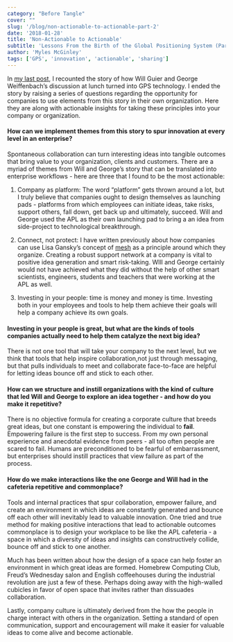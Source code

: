 ```yaml
---
category: "Before Tangle"
cover: ""
slug: '/blog/non-actionable-to-actionable-part-2'
date: '2018-01-28'
title: 'Non-Actionable to Actionable'
subtitle: 'Lessons From the Birth of the Global Positioning System (Part 2 of 2)'
author: 'Myles McGinley'
tags: ['GPS', 'innovation', 'actionable', 'sharing']
---
```


In [my last post](https://hex-ventures.github.io/hex-ventures/blog/gps-story), I recounted the story of how Will Guier and George Weiffenbach’s discussion at lunch turned into GPS technology. I ended the story by raising a series of questions regarding the opportunity for companies to use elements from this story in their own organization. Here they are along with actionable insights for taking these principles into your company or organization.

#### How can we implement themes from this story to spur innovation at every level in an enterprise?

Spontaneous collaboration can turn interesting ideas into tangible outcomes that bring value to your organization, clients and customers. There are a myriad of themes from Will and George’s story that can be translated into enterprise workflows - here are three that I found to be the most actionable:

1. Company as platform: The word “platform” gets thrown around a lot, but I truly believe that companies ought to design themselves as launching pads - platforms from which employees can initiate ideas, take risks, support others, fall down, get back up and ultimately, succeed. Will and George used the APL as their own launching pad to bring a an idea from side-project to technological breakthrough.

2. Connect, not protect: I have written previously about how companies can use Lisa Gansky’s concept of [mesh](https://hex-ventures.github.io/hex-ventures/blog/connection-trumps-protection) as a principle around which they organize. Creating a robust support network at a company is vital to positive idea generation and smart risk-taking. WIll and George certainly would not have achieved what they did without the help of other smart scientists, engineers, students and teachers that were working at the APL as well.

3. Investing in your people: time is money and money is time. Investing both in your employees and tools to help them achieve their goals will help a company achieve its own goals.

#### Investing in your people is great, but what are the kinds of tools companies actually need to help them catalyze the next big idea?

There is not one tool that will take your company to the next level, but we think that tools that help inspire collaboration,not just through messaging, but that pulls individuals to meet and collaborate face-to-face are helpful for letting ideas bounce off and stick to each other.

#### How can we structure and instill organizations with the kind of culture that led Will and George to explore an idea together - and how do you make it repetitive?

There is no objective formula for creating a corporate culture that breeds great ideas, but one constant is empowering the individual to **fail**. Empowering failure is the first step to success. From my own personal experience and anecdotal evidence from peers - all too often people are scared to fail. Humans are preconditioned to be fearful of embarrassment, but enterprises should instill practices that view failure as part of the process.

#### How do we make interactions like the one George and Will had in the cafeteria repetitive and commonplace?

Tools and internal practices that spur collaboration, empower failure, and create an environment in which ideas are constantly generated and bounce off each other will inevitably lead to valuable innovation. One tried and true method for making positive interactions that lead to actionable outcomes commonplace is to design your workplace to be like the APL cafeteria - a space in which a diversity of ideas and insights can constructively collide, bounce off and stick to one another.

Much has been written about how the design of a space can help foster an environment in which great ideas are formed. Homebrew Computing Club, Freud’s Wednesday salon and English coffeehouses during the industrial revolution are just a few of these. Perhaps doing away with the high-walled cubicles in favor of open space that invites rather than dissuades collaboration.

Lastly, company culture is ultimately derived from the how the people in charge interact with others in the organization. Setting a standard of open communication, support and encouragement will make it easier for valuable ideas to come alive and become actionable.
